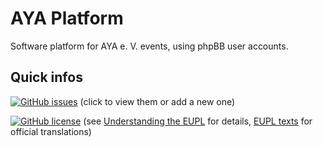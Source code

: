# AYA Platform
Software platform for AYA e. V. events, using phpBB user accounts.

## Quick infos
[![GitHub issues](https://img.shields.io/github/issues/Eagle3386/aya-platform.svg)](https://github.com/Eagle3386/aya-platform/issues) (click to view them or add a new one)

[![GitHub license](https://img.shields.io/badge/license-EUPL-blue.svg)](https://github.com/Eagle3386/aya-platform/blob/master/LICENSE.md) (see [Understanding the EUPL](https://joinup.ec.europa.eu/news/understanding-eupl-v12) for details, [EUPL texts](https://joinup.ec.europa.eu/page/eupl-text-11-12) for official translations)
